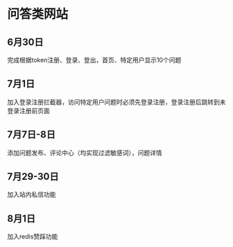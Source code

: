 # 问答类网站
## 6月30日
完成根据token注册、登录、登出，首页、特定用户显示10个问题

## 7月1日
加入登录注册拦截器，访问特定用户问题时必须先登录注册，登录注册后跳转到未登录注册前页面

## 7月7日-8日
添加问题发布、评论中心（均实现过滤敏感词），问题详情

## 7月29-30日
加入站内私信功能

## 8月1日
加入redis赞踩功能

